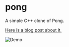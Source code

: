 # pong

A simple C++ clone of Pong.

[Here is a blog post about it.](https://austinmorlan.com/posts/pong_clone/)

![Demo](https://austinmorlan.com/posts/pong_clone/media/demo.gif)

